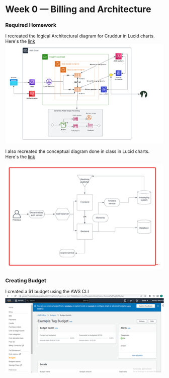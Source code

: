 # Week 0 — Billing and Architecture

### Required Homework 

I recreated the logical Architectural diagram for Cruddur in Lucid charts. Here's the [link](https://lucid.app/lucidchart/ea9f31f0-a440-4ab4-a9f7-a6eb47525da4/edit?viewport_loc=-336%2C410%2C2220%2C1038%2C0_0&invitationId=inv_5b7e3d7d-5a89-4f88-b64b-93dd83c72536)
![Logical architecture](assets/logical-architecture.png)


I also recreated the conceptual diagram done in class in Lucid charts. Here's the [link](https://lucid.app/lucidchart/a7c681f7-ad72-4fec-a378-216ce65fcaf6/edit?viewport_loc=-344%2C-172%2C2220%2C1038%2C0_0&invitationId=inv_7153b786-cd40-4b25-8146-a4415b657c90)

![conceptual diagram](assets/conceptual-design.png)


### Creating Budget 
I created a $1 budget using the AWS CLI
![proof of budget creation](assets/budget-proof.PNG)
